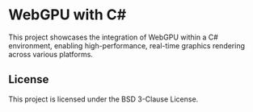 # WebGPU with C#

This project showcases the integration of WebGPU within a C# environment, enabling high-performance, real-time graphics rendering across various platforms.

## License

This project is licensed under the BSD 3-Clause License.
